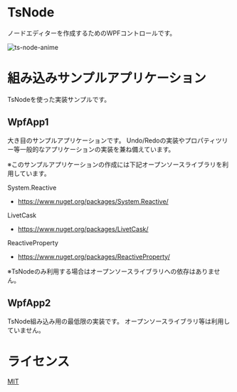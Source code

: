 # TsNode
ノードエディターを作成するためのWPFコントロールです。

![ts-node-anime](https://user-images.githubusercontent.com/11988607/56496933-6e9e0580-6536-11e9-8a80-967e5dcdc8a6.gif)

# 組み込みサンプルアプリケーション
TsNodeを使った実装サンプルです。
## WpfApp1 
大き目のサンプルアプリケーションです。
Undo/Redoの実装やプロパティツリー等一般的なアプリケーションの実装を兼ね備えています。

※このサンプルアプリケーションの作成には下記オープンソースライブラリを利用しています。

System.Reactive
- https://www.nuget.org/packages/System.Reactive/

LivetCask
- https://www.nuget.org/packages/LivetCask/

ReactiveProperty
- https://www.nuget.org/packages/ReactiveProperty/

※TsNodeのみ利用する場合はオープンソースライブラリへの依存はありません。


## WpfApp2
TsNode組み込み用の最低限の実装です。
オープンソースライブラリ等は利用していません。

# ライセンス
[MIT](https://github.com/p4j4dyxcry/TsNode/blob/master/LICENSE)
